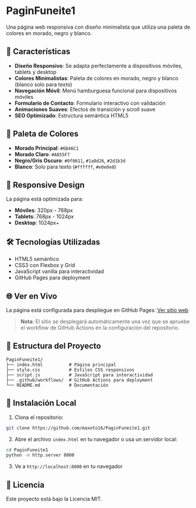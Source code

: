 # PaginFuneite1

Una página web responsiva con diseño minimalista que utiliza una paleta de colores en morado, negro y blanco.

## 🚀 Características

- **Diseño Responsivo**: Se adapta perfectamente a dispositivos móviles, tablets y desktop
- **Colores Minimalistas**: Paleta de colores en morado, negro y blanco (blanco solo para texto)
- **Navegación Móvil**: Menú hamburguesa funcional para dispositivos móviles
- **Formulario de Contacto**: Formulario interactivo con validación
- **Animaciones Suaves**: Efectos de transición y scroll suave
- **SEO Optimizado**: Estructura semántica HTML5

## 🎨 Paleta de Colores

- **Morado Principal**: `#6B46C1`
- **Morado Claro**: `#A855F7`
- **Negro/Gris Oscuro**: `#0f0611`, `#1a0d26`, `#2d1b3d`
- **Blanco**: Solo para texto (`#ffffff`, `#e0e0e0`)

## 📱 Responsive Design

La página está optimizada para:
- **Móviles**: 320px - 768px
- **Tablets**: 768px - 1024px
- **Desktop**: 1024px+

## 🛠️ Tecnologías Utilizadas

- HTML5 semántico
- CSS3 con Flexbox y Grid
- JavaScript vanilla para interactividad
- GitHub Pages para deployment

## 🌐 Ver en Vivo

La página está configurada para despliegue en GitHub Pages: [Ver sitio web](https://maxoto16.github.io/PaginFuneite1/)

> **Nota**: El sitio se desplegará automáticamente una vez que se apruebe el workflow de GitHub Actions en la configuración del repositorio.

## 📂 Estructura del Proyecto

```
PaginFuneite1/
├── index.html          # Página principal
├── style.css           # Estilos CSS responsivos
├── script.js           # JavaScript para interactividad
├── .github/workflows/  # GitHub Actions para deployment
└── README.md           # Documentación
```

## 🚀 Instalación Local

1. Clona el repositorio:
```bash
git clone https://github.com/maxoto16/PaginFuneite1.git
```

2. Abre el archivo `index.html` en tu navegador o usa un servidor local:
```bash
cd PaginFuneite1
python -m http.server 8000
```

3. Ve a `http://localhost:8000` en tu navegador

## 📝 Licencia

Este proyecto está bajo la Licencia MIT.